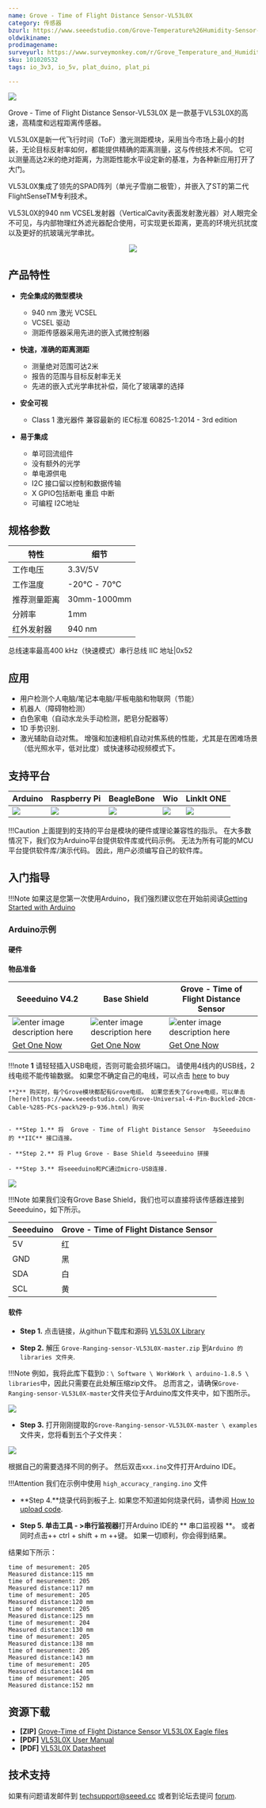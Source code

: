 ```yaml
---
name: Grove - Time of Flight Distance Sensor-VL53L0X
category: 传感器
bzurl: https://www.seeedstudio.com/Grove-Temperature%26Humidity-Sensor-Pro-p-838.html
oldwikiname:
prodimagename:
surveyurl: https://www.surveymonkey.com/r/Grove_Temperature_and_Humidity_Sensor_Pro
sku: 101020532
tags: io_3v3, io_5v, plat_duino, plat_pi

---
```


![](https://github.com/SeeedDocument/Grove-Time_of_Flight_Distance_Sensor-VL53L0X-/raw/master/img/main.JPG)




Grove - Time of Flight Distance Sensor-VL53L0X 是一款基于VL53L0X的高速，高精度和远程距离传感器。

VL53L0X是新一代飞行时间（ToF）激光测距模块，采用当今市场上最小的封装，无论目标反射率如何，都能提供精确的距离测量，这与传统技术不同。 它可以测量高达2米的绝对距离，为测距性能水平设定新的基准，为各种新应用打开了大门。

VL53L0X集成了领先的SPAD阵列（单光子雪崩二极管），并嵌入了ST的第二代FlightSenseTM专利技术。

VL53L0X的940 nm VCSEL发射器（VerticalCavity表面发射激光器）对人眼完全不可见，与内部物理红外滤光器配合使用，可实现更长距离，更高的环境光抗扰度以及更好的抗玻璃光学串扰。


<p style="text-align:center"><a href="https://www.seeedstudio.com/" target="_blank"><img src="https://github.com/SeeedDocument/wiki_english/raw/master/docs/images/300px-Get_One_Now_Banner-ragular.png" /></a></p>

## 产品特性

- **完全集成的微型模块**

	- 940 nm 激光 VCSEL
	- VCSEL 驱动
	- 测距传感器采用先进的嵌入式微控制器

- **快速，准确的距离测距**
	- 测量绝对范围可达2米
	- 报告的范围与目标反射率无关
	- 先进的嵌入式光学串扰补偿，简化了玻璃罩的选择

- **安全可视**
	- Class 1 激光器件  兼容最新的 IEC标准 60825-1:2014 - 3rd edition

- **易于集成**
	- 单可回流组件
	- 没有额外的光学
	- 单电源供电
	- I2C 接口留以控制和数据传输
	- X GPIO包括断电 重启 中断
	- 可编程 I2C地址


## 规格参数

特性|细节
---|---
工作电压|3.3V/5V
工作温度|-20℃ - 70℃
推荐测量距离|30mm-1000mm
分辨率|1mm
红外发射器|940 nm
总线速率最高400 kHz（快速模式）串行总线
IIC 地址|0x52



## 应用

- 用户检测个人电脑/笔记本电脑/平板电脑和物联网（节能）
- 机器人（障碍物检测）
- 白色家电（自动水龙头手动检测，肥皂分配器等）
- 1D 手势识别.
- 激光辅助自动对焦。 增强和加速相机自动对焦系统的性能，尤其是在困难场景（低光照水平，低对比度）或快速移动视频模式下。


## 支持平台


| Arduino                                                                                             | Raspberry Pi                                                                                             | BeagleBone                                                                                      | Wio                                                                                               | LinkIt ONE                                                                                         |
|-----------------------------------------------------------------------------------------------------|----------------------------------------------------------------------------------------------------------|-------------------------------------------------------------------------------------------------|---------------------------------------------------------------------------------------------------|----------------------------------------------------------------------------------------------------|
| ![](https://raw.githubusercontent.com/SeeedDocument/wiki_english/master/docs/images/arduino_logo.jpg) | ![](https://raw.githubusercontent.com/SeeedDocument/wiki_english/master/docs/images/raspberry_pi_logo.jpg) | ![](https://raw.githubusercontent.com/SeeedDocument/wiki_english/master/docs/images/bbg_logo_n.jpg) | ![](https://raw.githubusercontent.com/SeeedDocument/wiki_english/master/docs/images/wio_logo_n.jpg) | ![](https://raw.githubusercontent.com/SeeedDocument/wiki_english/master/docs/images/linkit_logo_n.jpg) |

!!!Caution
  上面提到的支持的平台是模块的硬件或理论兼容性的指示。 在大多数情况下，我们仅为Arduino平台提供软件库或代码示例。 无法为所有可能的MCU平台提供软件库/演示代码。 因此，用户必须编写自己的软件库。




## 入门指导

!!!Note
    如果这是您第一次使用Arduino，我们强烈建议您在开始前阅读[Getting Started with Arduino](http://wiki.seeedstudio.com/Getting_Started_with_Arduino/)



###  Arduino示例

#### 硬件

**物品准备**

| Seeeduino V4.2 | Base Shield| Grove - Time of Flight Distance Sensor |
|--------------|-------------|-----------------|
|![enter image description here](https://raw.githubusercontent.com/SeeedDocument/Grove_Light_Sensor/master/images/gs_1.jpg)|![enter image description here](https://raw.githubusercontent.com/SeeedDocument/Grove_Light_Sensor/master/images/gs_4.jpg)|![enter image description here](https://github.com/SeeedDocument/Grove-Time_of_Flight_Distance_Sensor-VL53L0X-/raw/master/img/thumbnail.jpg)|
|<a href="http://www.seeedstudio.com/Seeeduino-V4.2-p-2517.html" target="_blank">Get One Now</a>|<a href="https://www.seeedstudio.com/Base-Shield-V2-p-1378.html" target="_blank">Get One Now</a>|<a href="https://www.seeedstudio.com/Grove-Temperature%26Humidity-Sensor-Pro-p-838.html" target="_blank">Get One Now</a>|



!!!note
    **1** 请轻轻插入USB电缆，否则可能会损坏端口。 请使用4线内的USB线，2线电缆不能传输数据。 如果您不确定自己的电线，可以点击 [here](https://www.seeedstudio.com/Micro-USB-Cable-48cm-p-1475.html) to buy

    **2** 购买时，每个Grove模块都配有Grove电缆。 如果您丢失了Grove电缆，可以单击 [here](https://www.seeedstudio.com/Grove-Universal-4-Pin-Buckled-20cm-Cable-%285-PCs-pack%29-p-936.html) 购买


	- **Step 1.** 将  Grove - Time of Flight Distance Sensor  与Seeeduino 的 **IIC** 接口连接。

	- **Step 2.** 将 Plug Grove - Base Shield 与seeeduino 拼接

	- **Step 3.** 将seeeduino和PC通过micro-USB连接.


![](https://github.com/SeeedDocument/Grove-Time_of_Flight_Distance_Sensor-VL53L0X-/raw/master/img/connect.jpg)



!!!Note
如果我们没有Grove Base Shield，我们也可以直接将该传感器连接到Seeeduino，如下所示。


| Seeeduino       | Grove - Time of Flight Distance Sensor |
|---------------|-------------------------|
| 5V           | 红                     |
| GND           | 黑                   |
| SDA            | 白                   |
| SCL            | 黄                  |


#### 软件

- **Step 1.** 点击链接，从githun下载库和源码 [VL53L0X Library](https://github.com/Seeed-Studio/Grove-Ranging-sensor-VL53L0X)

- **Step 2.** 解压 `Grove-Ranging-sensor-VL53L0X-master.zip` 到`Arduino 的 libraries 文件夹`.

!!!Note
	例如，我将此库下载到`D：\ Software \ WorkWork \ arduino-1.8.5 \ libraries`中，因此只需要在此处解压缩zip文件。 总而言之，请确保`Grove-Ranging-sensor-VL53L0X-master`文件夹位于Arduino库文件夹中，如下图所示。

![](https://github.com/SeeedDocument/Grove-Time_of_Flight_Distance_Sensor-VL53L0X-/raw/master/img/folder.png)


- **Step 3.** 打开刚刚提取的`Grove-Ranging-sensor-VL53L0X-master \ examples`文件夹，您将看到五个子文件夹：

![](https://github.com/SeeedDocument/Grove-Time_of_Flight_Distance_Sensor-VL53L0X-/raw/master/img/examples.png)

根据自己的需要选择不同的例子。 然后双击`xxx.ino`文件打开Arduino IDE。

!!!Attention
	我们在示例中使用 `high_accuracy_ranging.ino` 文件


- **Step 4.**烧录代码到板子上. 如果您不知道如何烧录代码，请参阅 [How to upload code](http://wiki.seeedstudio.com/Upload_Code/).

- **Step 5. **单击**工具 - >串行监视器**打开Arduino IDE的 ** 串口监视器 **。 或者同时点击++ ctrl + shift + m ++键。 如果一切顺利，你会得到结果。


结果如下所示：

```
time of mesurement: 205
Measured distance:115 mm
time of mesurement: 205
Measured distance:117 mm
time of mesurement: 205
Measured distance:120 mm
time of mesurement: 205
Measured distance:125 mm
time of mesurement: 204
Measured distance:130 mm
time of mesurement: 205
Measured distance:138 mm
time of mesurement: 205
Measured distance:143 mm
time of mesurement: 205
Measured distance:144 mm
time of mesurement: 205
Measured distance:152 mm

```




## 资源下载


- **[ZIP]** [Grove-Time of Flight Distance Sensor VL53L0X Eagle files](https://github.com/SeeedDocument/Grove-Time_of_Flight_Distance_Sensor-VL53L0X-/raw/master/res/Grove%20-%20Time%20of%20Flight%20Distance%20Sensor%20(VL53L0X).zip)
- **[PDF]** [VL53L0X User Manual](https://github.com/SeeedDocument/Grove-Time_of_Flight_Distance_Sensor-VL53L0X-/raw/master/res/software-flow.pdf)
- **[PDF]** [VL53L0X Datasheet](https://github.com/SeeedDocument/Grove-Time_of_Flight_Distance_Sensor-VL53L0X-/raw/master/res/vl53l0x-datasheet.pdf)


## 技术支持
如果有问题请发邮件到 [techsupport@seeed.cc](techsupport@seeed.cc) 或者到论坛去提问 [forum](https://forum.seeedstudio.com/).
